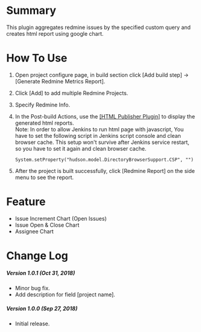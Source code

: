 # Summary

This plugin aggregates redmine issues by the specified custom query and
creates html report using google chart.

# How To Use

1.  Open project configure page, in build section click \[Add build
    step\] -\> \[Generate Redmine Metrics Report\].  
      
2.  Click \[Add\] to add multiple Redmine Projects.  
      
3.  Specify Redmine Info.  
      
4.  In the Post-build Actions, use the [\[HTML Publisher
    Plugin\]](https://plugins.jenkins.io/htmlpublisher) to display the
    generated html reports.  
    Note: In order to allow Jenkins to run html page with javascript,
    You have to set the following script in Jenkins script console and
    clean browser cache. This setup won't survive after Jenkins service
    restart, so you have to set it again and clean browser cache.

    ``` syntaxhighlighter-pre
    System.setProperty("hudson.model.DirectoryBrowserSupport.CSP", "")
    ```

5.  After the project is built successfully, click \[Redmine Report\] on
    the side menu to see the report.

# Feature

-   Issue Increment Chart (Open Issues)
-   Issue Open & Close Chart
-   Assignee Chart

# Change Log

##### Version 1.0.1 (Oct 31, 2018)

-   Minor bug fix.
-   Add description for field \[project name\].

##### Version 1.0.0 (Sep 27, 2018)

-   Initial release.
